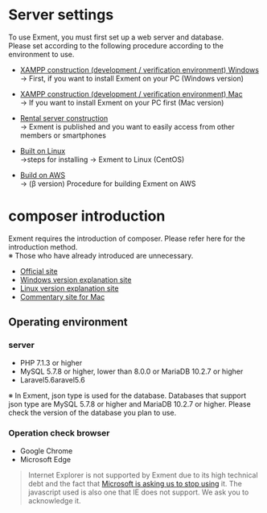 # Server settings
To use Exment, you must first set up a web server and database.  
Please set according to the following procedure according to the environment to use.  

- [XAMPP construction (development / verification environment) Windows](/install_xampp)  
→ First, if you want to install Exment on your PC (Windows version)

- [XAMPP construction (development / verification environment) Mac](/install_xampp_mac)  
→ If you want to install Exment on your PC first (Mac version)

- [Rental server construction](/install_rental)  
→ Exment is published and you want to easily access from other members or smartphones

- [Built on Linux](/install_linux)  
→steps for installing → Exment to Linux (CentOS)

- [Build on AWS](/install_aws)  
→ (β version) Procedure for building Exment on AWS

# composer introduction
Exment requires the introduction of composer. Please refer here for the introduction method.  
※ Those who have already introduced are unnecessary.  
- [Official site](https://getcomposer.org/download/)
- [Windows version explanation site](https://weblabo.oscasierra.net/php-composer-windows-install/)
- [Linux version explanation site](https://weblabo.oscasierra.net/php-composer-centos-install/)
- [Commentary site for Mac](https://weblabo.oscasierra.net/php-composer-macos-homebrew-install/)

## Operating environment
### server
- PHP 7.1.3 or higher
- MySQL 5.7.8 or higher, lower than 8.0.0 or MariaDB 10.2.7 or higher
- Laravel5.6aravel5.6

<span class="red">※ In Exment, json type is used for the database. Databases that support json type are MySQL 5.7.8 or higher and MariaDB 10.2.7 or higher. Please check the version of the database you plan to use.</span>

### Operation check browser
- Google Chrome
- Microsoft Edge

> Internet Explorer is not supported by Exment due to its high technical debt and the fact that [Microsoft is asking us to stop using](https:/panese.engadget.com/2019/02/08/internet-explorer-ie/) it.
The javascript used is also one that IE does not support. We ask you to acknowledge it.